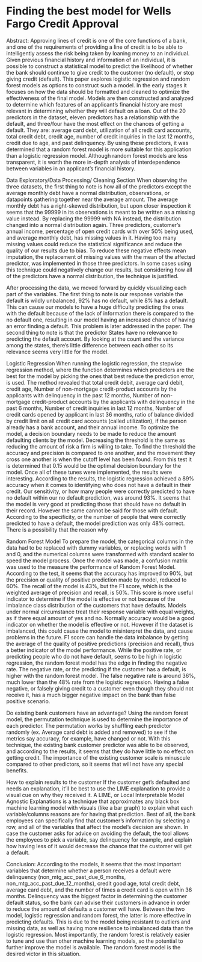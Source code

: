 # Finding the best model for Wells Fargo Credit Approval

Abstract:
Approving lines of credit is one of the core functions of a bank, and one of the requirements of providing a line of credit is to be able to intelligently assess the risk being taken by loaning money to an individual. Given previous financial history and information of an individual, it is possible to construct a statistical model to predict the likelihood of whether the bank should continue to give credit to the customer (no default), or stop giving credit (default). This paper explores logistic regression and random forest models as options to construct such a model. In the early stages it focuses on how the data should be formatted and cleaned to optimize the effectiveness of the final model. Models are then constructed and analyzed to determine which features of an applicant’s financial history are most relevant in determining whether they will default on a loan. Out of the 20 predictors in the dataset, eleven predictors has a relationship with the default, and three/four have the most effect on the chances of getting a default. They are: average card debt, utilization of all credit card accounts, total credit debt, credit age, number of credit inquiries in the last 12 months, credit due to age, and past delinquency. By using these predictors, it was determined that a random forest model is more suitable for this application than a logistic regression model. Although random forest models are less transparent, it is worth the more in-depth analysis of interdependence between variables in an applicant’s financial history.

Data Exploratory/Data Processing/ Cleaning Section
When observing the three datasets, the first thing to note is how all of the predictors except the average monthly debt have a normal distribution, observations, or datapoints gathering together near the average amount. The average monthly debt has a right-skewed distribution, but upon closer inspection it seems that the 99999 in its observations is meant to be written as a missing value instead. By replacing the 99999 with NA instead, the distribution changed into a normal distribution again. Three predictors, customer’s annual income, percentage of open credit cards with over 50% being used, and average monthly debt, has missing values in it. Having too many missing values could reduce the statistical significance and reduce the quality of our results due to bias. To reduce these negative effects mean imputation, the replacement of missing values with the mean of the affected predictor, was implemented in those three predictors. In some cases using this technique could negatively change our results, but considering how all of the predictors have a normal distribution, the technique is justified. 


After processing the data, we moved forward by quickly visualizing each part of the variables. The first thing to note is our response variable the default is wildly unbalanced, 92% has no default, while 8% has a default. This can cause our models to have a huge difficulty predicting the ones with the default because of the lack of information there is compared to the no default one, resulting in our model having an increased chance of having an error finding a default. This problem is later addressed in the paper. The second thing to note is that the predictor States have no relevance to predicting the default account. By looking at the count and the variance among the states, there’s little difference between each other so its relevance seems very little for the model. 



Logistic Regression
When running the logistic regression, the stepwise regression method, where the function determines which predictors are the best for the model by picking the ones that best reduce the prediction error, is used. The method revealed that total credit debit, average card debit, credit age, Number of non-mortgage credit-product accounts by the applicants with delinquency in the past 12 months, Number of non-mortgage credit-product accounts by the applicants with delinquency in the past 6 months, Number of credit inquiries in last 12 months, Number of credit cards opened by applicant in last 36 months, ratio of balance divided by credit limit on all credit card accounts (called utilization), if the person already has a bank account, and their annual income. To optimize the model, a decision boundary needs to be made to reduce the amount defaulting clients by the model. Decreasing the threshold is the same as reducing the amount of risk a firm is willing to take. To find the threshold the accuracy and precision is compared to one another, and the movement they cross one another is when the cutoff level has been found. From this test it is determined that 0.15 would be the optimal decision boundary for the model. Once all of these tunes were implemented, the results were interesting. According to the results, the logistic regression achieved a 89% accuracy when it comes to identifying who does not have a default in their credit. Our sensitivity, or how many people were correctly predicted to have no default within our no default prediction, was around 93%. It seems that the model is very good at predicting those that should have no default in their record. However the same cannot be said for those with default. According to the specificity, or the number of people that were correctly predicted to have a default, the model prediction was only 48% correct. There is a possibility that the reason why



Random Forest Model
To prepare the model, the categorical columns in the data had to be replaced with dummy variables, or replacing words with 1 and 0, and the numerical columns were transformed with standard scaler to speed the model process. Once the model was made, a confusion matrix was used to the measure the performance of Random Forest Model. According to the test, it seems that the accuracy has improved to 90%, but the precision or quality of positive prediction made by model, reduced to 60%. The recall of the model is 43%, but the F1 score, which is the weighted average of precision and recall, is 50%. This score is more useful indicator to determine if the model is effective or not because of the imbalance class distribution of the customers that have defaults. Models under normal circumstance treat their response variable with equal weights, as if there equal amount of yes and no. Normally accuracy would be a good indicator on whether the model is effective or not. However if the dataset is imbalanced, this could cause the model to misinterpret the data, and cause problems in the future. F1 score can handle the data imbalance by getting the average of the quality of positive predictions (precision and recall), thus a better indicator of the model performance. While the positive rate, or predicting people who do not have default, seems to be high in logistic regression, the random forest model has the edge in finding the negative rate. The negative rate, or the predicting if the customer has a default, is higher with the random forest model. The false negative rate is around 36%, much lower than the 48% rate from the logistic regression. Having a false negative, or falsely giving credit to a customer even though they should not receive it, has a much bigger negative impact on the bank than false positive scenario. 

Do existing bank customers have an advantage?
Using the random forest model, the permutation technique is used to determine the importance of each predictor. The permutation works by shuffling each predictor randomly (ex. Average card debt is added and removed) to see if the metrics say accuracy, for example, have changed or not. With this technique, the existing bank customer predictor was able to be observed, and according to the results, it seems that they do have little to no effect on getting credit. The importance of the existing customer scale is minuscule compared to other predictors, so it seems that will not have any special benefits.



How to explain results to the customer
If the customer get’s defaulted and needs an explanation, it’ll be best to use the LIME explanation to provide a visual cue on why they received it. A LIME, or Local Interpretable Model Agnostic Explanations is a technique that approximates any black box machine learning model with visuals (like a bar graph) to explain what each variable/columns reasons are for having that prediction. Best of all, the bank employees can specifically find that customer’s information by selecting a row, and all of the variables that affect the model’s decision are shown. In case the customer asks for advice on avoiding the default, the tool allows the employees to pick a variable, say delinquency for example, and explain how having less of it would decrease the chance that the customer will get a default.


Conclusion:
According to the models, it seems that the most important variables that determine whether a person receives a default were delinquency (non_mtg_acc_past_due_6_months, non_mtg_acc_past_due_12_months), credit good age, total credit debt, average card debt, and the number of times a credit card is open within 36 months. Delinquency was the biggest factor in determining the customer default status, so the bank can advise their customers in advance in order to reduce the amount of defaults a customer will have. Between the two model, logistic regression and random forest, the latter is more effective in predicting defaults. This is due to the model being resistant to outliers and missing data, as well as having more resilience to imbalanced data than the logistic regression. Most importantly, the random forest is relatively easier to tune and use than other machine learning models, so the potential to further improve the model is available. The random forest model is the desired victor in this situation.






